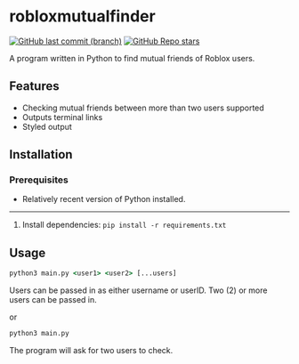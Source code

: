 # robloxmutualfinder

[![GitHub last commit (branch)](https://img.shields.io/github/last-commit/jackssrt/robloxmutualfinder/main)](https://github.com/jackssrt/robloxmutualfinder/commits/main) [![GitHub Repo stars](https://img.shields.io/github/stars/jackssrt/robloxmutualfinder)](https://github.com/jackssrt/robloxmutualfinder/stargazers)

A program written in Python to find mutual friends of Roblox users.

## Features

- Checking mutual friends between more than two users supported
- Outputs terminal links
- Styled output

## Installation

### Prerequisites

- Relatively recent version of Python installed.

----

1. Install dependencies: `pip install -r requirements.txt`

## Usage

```cmd
python3 main.py <user1> <user2> [...users]
```

Users can be passed in as either username or userID. Two (2) or more users can be passed in.

or

```cmd
python3 main.py
```

The program will ask for two users to check.

